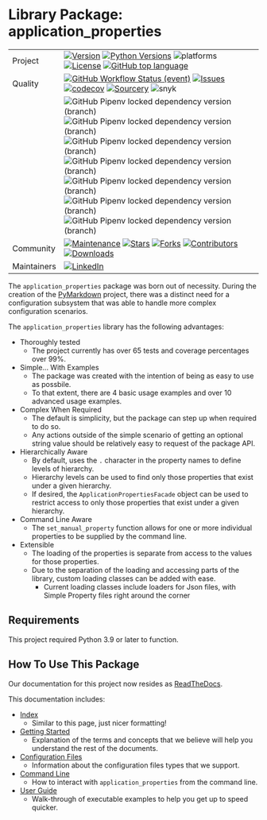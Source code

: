# Library Package: application_properties

|   |   |
|---|---|
|Project|[![Version](https://img.shields.io/pypi/v/application_properties.svg)](https://pypi.org/project/application_properties)  [![Python Versions](https://img.shields.io/pypi/pyversions/application_properties.svg)](https://pypi.org/project/application_properties)  ![platforms](https://img.shields.io/badge/platform-windows%20%7C%20macos%20%7C%20linux-lightgrey)  [![License](https://img.shields.io/github/license/jackdewinter/application_properties.svg)](https://github.com/jackdewinter/application_properties/blob/main/LICENSE.txt)  [![GitHub top language](https://img.shields.io/github/languages/top/jackdewinter/application_properties)](https://github.com/jackdewinter/application_properties)|
|Quality|[![GitHub Workflow Status (event)](https://img.shields.io/github/actions/workflow/status/jackdewinter/application_properties/main.yml?branch=main)](https://github.com/jackdewinter/application_properties/actions/workflows/main.yml)  [![Issues](https://img.shields.io/github/issues/jackdewinter/application_properties.svg)](https://github.com/jackdewinter/application_properties/issues)  [![codecov](https://codecov.io/gh/jackdewinter/application_properties/branch/main/graph/badge.svg?token=PD5TKS8NQQ)](https://codecov.io/gh/jackdewinter/application_properties)  [![Sourcery](https://img.shields.io/badge/Sourcery-enabled-brightgreen)](https://sourcery.ai)  ![snyk](https://img.shields.io/snyk/vulnerabilities/github/jackdewinter/application_properties) |
|  |![GitHub Pipenv locked dependency version (branch)](https://img.shields.io/github/pipenv/locked/dependency-version/jackdewinter/application_properties/dev/black/main)  ![GitHub Pipenv locked dependency version (branch)](https://img.shields.io/github/pipenv/locked/dependency-version/jackdewinter/application_properties/dev/flake8/main)  ![GitHub Pipenv locked dependency version (branch)](https://img.shields.io/github/pipenv/locked/dependency-version/jackdewinter/application_properties/dev/pylint/main)  ![GitHub Pipenv locked dependency version (branch)](https://img.shields.io/github/pipenv/locked/dependency-version/jackdewinter/application_properties/dev/mypy/main)  ![GitHub Pipenv locked dependency version (branch)](https://img.shields.io/github/pipenv/locked/dependency-version/jackdewinter/application_properties/dev/pyroma/main)  ![GitHub Pipenv locked dependency version (branch)](https://img.shields.io/github/pipenv/locked/dependency-version/jackdewinter/application_properties/dev/pre-commit/main) ![GitHub Pipenv locked dependency version (branch)](https://img.shields.io/github/pipenv/locked/dependency-version/jackdewinter/application_properties/dev/sourcery/main)|
|Community|[![Maintenance](https://img.shields.io/badge/Maintained%3F-yes-green.svg)](https://github.com/jackdewinter/application_properties/graphs/commit-activity) [![Stars](https://img.shields.io/github/stars/jackdewinter/application_properties.svg)](https://github.com/jackdewinter/application_properties/stargazers)  [![Forks](https://img.shields.io/github/forks/jackdewinter/application_properties.svg)](https://github.com/jackdewinter/application_properties/network/members)  [![Contributors](https://img.shields.io/github/contributors/jackdewinter/application_properties.svg)](https://github.com/jackdewinter/application_properties/graphs/contributors)  [![Downloads](https://img.shields.io/pypi/dm/application_properties.svg)](https://pypistats.org/packages/application_properties)|
|Maintainers|[![LinkedIn](https://img.shields.io/badge/-LinkedIn-black.svg?logo=linkedin&colorB=555)](https://www.linkedin.com/in/jackdewinter/)|

The `application_properties` package was born out of necessity.
During the creation of the [PyMarkdown](https://github.com/jackdewinter/pymarkdown) project,
there was a distinct need for a configuration subsystem that was able to handle more
complex configuration scenarios.

The `application_properties` library has the following advantages:

- Thoroughly tested
  - The project currently has over 65 tests and coverage percentages over 99%.
- Simple... With Examples
  - The package was created with the intention of being as easy to use as possbile.
  - To that extent, there are 4 basic usage examples and over 10 advanced usage examples.
- Complex When Required
  - The default is simplicity, but the package can step up when required to do so.
  - Any actions outside of the simple scenario of getting an optional string value should
    be relatively easy to request of the package API.
- Hierarchically Aware
  - By default, uses the `.` character in the property names to define levels of hierarchy.
  - Hierarchy levels can be used to find only those properties that exist under a
    given hierarchy.
  - If desired, the `ApplicationPropertiesFacade` object can be used to restrict access
    to only those properties that exist under a given hierarchy.
- Command Line Aware
  - The `set_manual_property` function allows for one or more individual properties to be
    supplied by the command line.
- Extensible
  - The loading of the properties is separate from access to the values for those properties.
  - Due to the separation of the loading and accessing parts of the library, custom loading
    classes can be added with ease.
    - Current loading classes include loaders for Json files, with Simple Property files right
      around the corner

## Requirements

This project required Python 3.9 or later to function.

## How To Use This Package

Our documentation for this project now resides as
[ReadTheDocs](https://application-properties.readthedocs.io/en/latest/).

This documentation includes:

- [Index](https://application-properties.readthedocs.io/en/latest/)
  - Similar to this page, just nicer formatting!
- [Getting Started](https://application-properties.readthedocs.io/en/latest/getting-started/)
  - Explanation of the terms and concepts that we believe will help you understand
    the rest of the documents.
- [Configuration Files](https://application-properties.readthedocs.io/en/latest/file-types/)
  - Information about the configuration files types that we support.
- [Command Line](https://application-properties.readthedocs.io/en/latest/command-line/)
  - How to interact with `application_properties` from the command line.
- [User Guide](https://application-properties.readthedocs.io/en/latest/user-guide/)
  - Walk-through of executable examples to help you get up to speed quicker.
